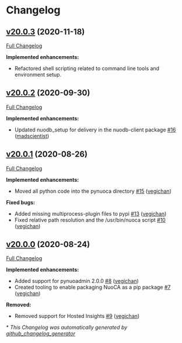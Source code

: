 # Changelog

## [v20.0.3](https://github.com/nuodb/nuoca/tree/v20.0.3) (2020-11-18)

[Full Changelog](https://github.com/nuodb/nuoca/compare/v20.0.2...v20.0.3)

**Implemented enhancements:**

- Refactored shell scripting related to command line tools and environment setup.


## [v20.0.2](https://github.com/nuodb/nuoca/tree/v20.0.2) (2020-09-30)

[Full Changelog](https://github.com/nuodb/nuoca/compare/v20.0.1...v20.0.2)

**Implemented enhancements:**

- Updated nuodb\_setup for delivery in the nuodb-client package [\#16](https://github.com/nuodb/nuoca/pull/16) ([madscientist](https://github.com/madscientist))

## [v20.0.1](https://github.com/nuodb/nuoca/tree/v20.0.1) (2020-08-26)

[Full Changelog](https://github.com/nuodb/nuoca/compare/v20.0.0...v20.0.1)

**Implemented enhancements:**

- Moved all python code into the pynuoca directory [\#15](https://github.com/nuodb/nuoca/pull/15) ([vegichan](https://github.com/vegichan))

**Fixed bugs:**

- Added missing multiprocess-plugin files to pypi [\#13](https://github.com/nuodb/nuoca/pull/13) ([vegichan](https://github.com/vegichan))
- Fixed relative path resolution and the /usr/bin/nuoca script [\#10](https://github.com/nuodb/nuoca/pull/10) ([vegichan](https://github.com/vegichan))

## [v20.0.0](https://github.com/nuodb/nuoca/tree/v20.0.0) (2020-08-24)

[Full Changelog](https://github.com/nuodb/nuoca/compare/v4.0.0...v20.0.0)

**Implemented enhancements:**

- Added support for pynuoadmin 2.0.0 [\#8](https://github.com/nuodb/nuoca/pull/8) ([vegichan](https://github.com/vegichan))
- Created tooling to enable packaging NuoCA as a pip package [\#7](https://github.com/nuodb/nuoca/pull/7) ([vegichan](https://github.com/vegichan))

**Removed:**

- Removed support for Hosted Insights [\#9](https://github.com/nuodb/nuoca/pull/9) ([vegichan](https://github.com/vegichan))



\* *This Changelog was automatically generated by [github_changelog_generator](https://github.com/github-changelog-generator/github-changelog-generator)*

